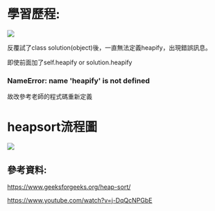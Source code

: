 # 學習歷程:

![](https://i.ytimg.com/vi/MtQL_ll5KhQ/maxresdefault.jpg)

反覆試了class solution(object)後，一直無法定義heapify，出現錯誤訊息。

即使前面加了self.heapify or solution.heapify

### NameError: name 'heapify' is not defined

故改參考老師的程式碼重新定義

# heapsort流程圖

![](https://github.com/linseanwin/learning-note/blob/master/images/S__53731335.jpg)

## 參考資料:

https://www.geeksforgeeks.org/heap-sort/

https://www.youtube.com/watch?v=j-DqQcNPGbE

